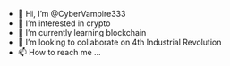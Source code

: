 - 👋 Hi, I’m @CyberVampire333
- 👀 I’m interested in crypto
- 🌱 I’m currently learning blockchain
- 💞️ I’m looking to collaborate on 4th Industrial Revolution
- 📫 How to reach me ...

<!---
CyberVampire333/CyberVampire333 is a ✨ special ✨ repository because its `README.md` (this file) appears on your GitHub profile.
You can click the Preview link to take a look at your changes.
--->
